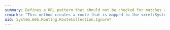 ```yaml
---
summary: Defines a URL pattern that should not be checked for matches against routes.
remarks: "This method creates a route that is mapped to the <xref:System.Web.Routing.StopRoutingHandler> route handler. After you call this method, requests that match the specified URL pattern will not be processed as route requests.  \n  \n ASP.NET routing automatically ignores requests when the URL matches a physical file, such as an image file. In some cases you might also want routing to ignore requests when there is no physical file. For example, the requests that ASP.NET automatically makes for .axd files should not be treated as route requests even though there is no physical file that corresponds to the .axd file-name extension."
uid: System.Web.Routing.RouteCollection.Ignore*
---
```

